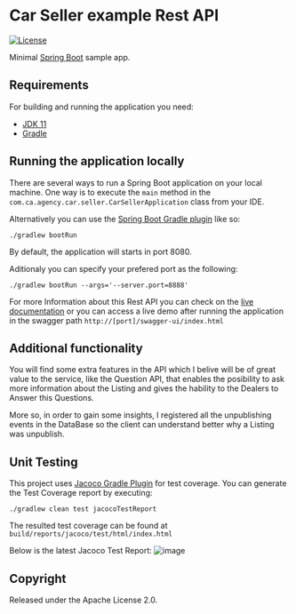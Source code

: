 # Car Seller example Rest API



[![License](http://img.shields.io/:license-apache-blue.svg)](http://www.apache.org/licenses/LICENSE-2.0.html)

Minimal [Spring Boot](http://projects.spring.io/spring-boot/) sample app.

## Requirements

For building and running the application you need:

- [JDK 11](https://www.oracle.com/java/technologies/javase-jdk11-downloads.html)
- [Gradle](https://gradle.org/install/)

## Running the application locally

There are several ways to run a Spring Boot application on your local machine. One way is to execute the `main` method in the `com.ca.agency.car.seller.CarSellerApplication` class from your IDE.

Alternatively you can use the [Spring Boot Gradle plugin](https://spring.io/guides/gs/gradle/) like so:

```shell
./gradlew bootRun
```
By default, the application will starts in port 8080.

Aditionaly you can specify your prefered port as the following:

```shell
./gradlew bootRun --args='--server.port=8888'
```

For more Information about this Rest API you can check on the [live documentation](https://carseller.readme.io/reference/listdealersusingget?useReact=on) or you can access a live demo after running the application in the swagger path `http://[port]/swagger-ui/index.html` 

## Additional functionality

You will find some extra features in the API which I belive will be of great value to the service, like the Question API, that enables the posibility to ask more information about the Listing and gives the hability to the Dealers to Answer this Questions.

More so, in order to gain some insights, I registered all the unpublishing events in the DataBase so the client can understand better why a Listing was unpublish.

## Unit Testing

This project uses [Jacoco Gradle Plugin](https://docs.gradle.org/current/userguide/jacoco_plugin.html) for test coverage. You can generate the Test Coverage report by executing:

```shell
./gradlew clean test jacocoTestReport
```
The resulted test coverage can be found at `build/reports/jacoco/test/html/index.html` 

Below is the latest Jacoco Test Report:
![image](https://user-images.githubusercontent.com/17863794/121129147-20b9e980-c7f2-11eb-831a-d5616be73cac.png)


## Copyright

Released under the Apache License 2.0.
